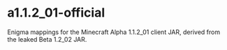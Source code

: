 # a1.1.2_01-official
Enigma mappings for the Minecraft Alpha 1.1.2_01 client JAR, derived from the leaked Beta 1.2_02 JAR.
